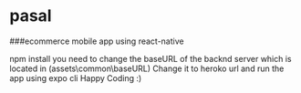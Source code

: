 # pasal
###ecommerce mobile app using react-native

npm install
you need to change the baseURL of the backnd server which is located in (assets\common\baseURL)
Change it to heroko url
and run the app using expo cli
Happy Coding :)
